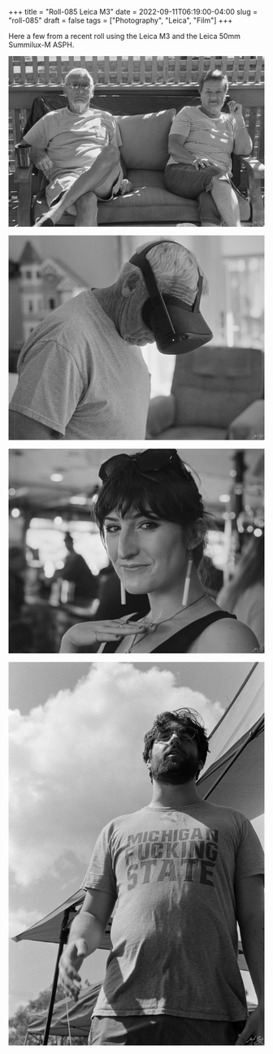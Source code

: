 +++
title = "Roll-085 Leica M3"
date = 2022-09-11T06:19:00-04:00
slug = "roll-085"
draft = false
tags = ["Photography", "Leica", "Film"]
+++


Here a few from a recent roll using the Leica M3 and the Leica 50mm Summilux-M ASPH.

![Mom and Dad. Leica M3](_Roll-085_11.jpg "Mom and Dad. Leica M3")

![Dad playing mini-golf on the Quest. Leica M3](_Roll-085_12.jpg "Dad playing mini-golf on the Quest. Leica M3")

![Molly. Leica M3](_Roll-085_15.jpg "Molly. Leica M3")

![Michigan Fucking State. Leica M3](_Roll-085_18.jpg "Michigan Fucking State. Leica M3")
